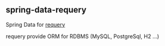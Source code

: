 spring-data-requery
----

Spring Data for [requery](http://requery.io)

requery provide ORM for RDBMS (MySQL, PostgreSql, H2 ...)